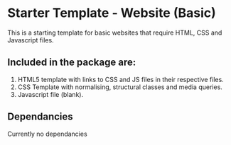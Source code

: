 # Starter Template - Website (Basic)

This is a starting template for basic websites that require HTML, CSS and Javascript files.

## Included in the package are:
1. HTML5 template with links to CSS and JS files in their respective files.
2. CSS Template with normalising, structural classes and media queries.
3. Javascript file (blank).

## Dependancies
Currently no dependancies